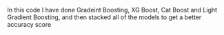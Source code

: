 In this code I have done Gradeint Boosting, XG Boost, Cat Boost and Light Gradient Boosting, and then stacked all of the models to get a better accuracy score
